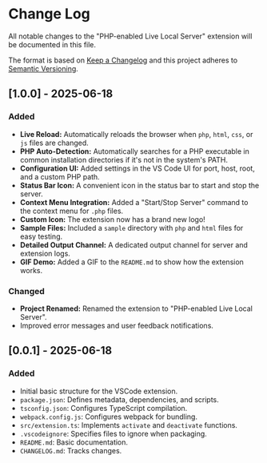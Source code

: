 # Change Log

All notable changes to the "PHP-enabled Live Local Server" extension will be documented in this file.

The format is based on [Keep a Changelog](http://keepachangelog.com/en/1.0.0/) and this project adheres to [Semantic Versioning](http://semver.org/spec/v2.0.0.html).

## [1.0.0] - 2025-06-18

### Added
- **Live Reload:** Automatically reloads the browser when `php`, `html`, `css`, or `js` files are changed.
- **PHP Auto-Detection:** Automatically searches for a PHP executable in common installation directories if it's not in the system's PATH.
- **Configuration UI:** Added settings in the VS Code UI for port, host, root, and a custom PHP path.
- **Status Bar Icon:** A convenient icon in the status bar to start and stop the server.
- **Context Menu Integration:** Added a "Start/Stop Server" command to the context menu for `.php` files.
- **Custom Icon:** The extension now has a brand new logo!
- **Sample Files:** Included a `sample` directory with `php` and `html` files for easy testing.
- **Detailed Output Channel:** A dedicated output channel for server and extension logs.
- **GIF Demo:** Added a GIF to the `README.md` to show how the extension works.

### Changed
- **Project Renamed:** Renamed the extension to "PHP-enabled Live Local Server".
- Improved error messages and user feedback notifications.

## [0.0.1] - 2025-06-18

### Added

- Initial basic structure for the VSCode extension.
- `package.json`: Defines metadata, dependencies, and scripts.
- `tsconfig.json`: Configures TypeScript compilation.
- `webpack.config.js`: Configures webpack for bundling.
- `src/extension.ts`: Implements `activate` and `deactivate` functions.
- `.vscodeignore`: Specifies files to ignore when packaging.
- `README.md`: Basic documentation.
- `CHANGELOG.md`: Tracks changes.
